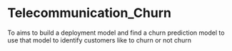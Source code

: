 # Telecommunication_Churn
To aims to build a deployment model and find a churn prediction model to use that model to identify customers like to churn or not churn
